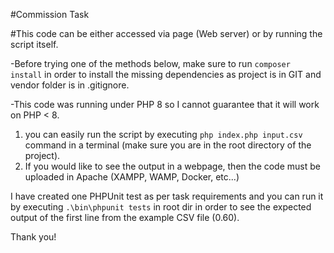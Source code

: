 #Commission Task

#This code can be either accessed via page (Web server) or by running the script itself.

-Before trying one of the methods below, make sure to run `composer install`
in order to install the missing dependencies as project is in GIT and vendor folder is in .gitignore.

-This code was running under PHP 8 so I cannot guarantee that it will work on PHP < 8.

1. you can easily run the script by executing `php index.php input.csv` command in a terminal (make sure you are in the root directory of the project).
2. If you would like to see the output in a webpage, then the code must be uploaded in Apache (XAMPP, WAMP, Docker, etc...)

I have created one PHPUnit test as per task requirements and you can run it by executing `.\bin\phpunit tests` in root dir
in order to see the expected output of the first line from the example CSV file (0.60).

Thank you!
